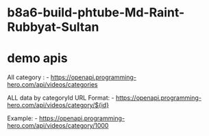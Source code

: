 # b8a6-build-phtube-Md-Raint-Rubbyat-Sultan

# demo apis
All category : - https://openapi.programming-hero.com/api/videos/categories

ALL data by categoryId
URL Format: - https://openapi.programming-hero.com/api/videos/category/${id}

Example: - https://openapi.programming-hero.com/api/videos/category/1000